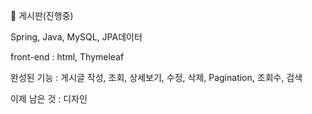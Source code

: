 💚 게시판(진행중)
</br>
<p>Spring, Java, MySQL, JPA데이터 </p>
<p> front-end : html, Thymeleaf </p>
<p>완성된 기능  : 게시글 작성, 조회, 상세보기, 수정, 삭제, Pagination, 조회수, 검색</p>
<p>이제 남은 것 : 디자인</p> 

